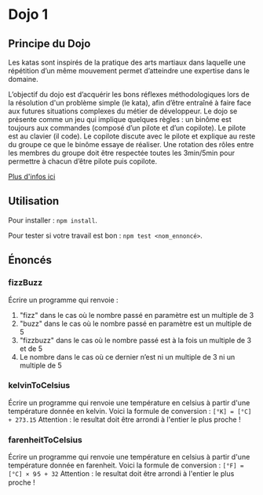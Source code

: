 # Dojo 1

## Principe du Dojo

Les katas sont inspirés de la pratique des arts martiaux dans laquelle une 
répétition d’un même mouvement permet d’atteindre une expertise dans le domaine. 

L’objectif du dojo est d’acquérir les bons réflexes méthodologiques lors de la résolution d'un problème simple (le kata), 
afin d’être entraîné à faire face aux futures situations complexes du métier de développeur.
Le dojo se présente comme un jeu qui implique quelques règles : un binôme est toujours aux 
commandes (composé d’un pilote et d’un copilote). 
Le pilote est au clavier (il code). Le copilote discute avec le pilote et explique au reste du groupe ce 
que le binôme essaye de réaliser. Une rotation des rôles entre les membres du groupe doit être 
respectée toutes les 3min/5min pour permettre à chacun d’être pilote puis copilote. 

[Plus d'infos ici](https://docs.google.com/presentation/d/1pa5hDFLPW53jxsTltx_pCwlh6vDU09DeFAT3XxNIoDY/pub?start=false&loop=false&delayms=30000&slide=id.p)

## Utilisation

Pour installer : `npm install`.

Pour tester si votre travail est bon : `npm test <nom_ennoncé>`.

## Énoncés

### fizzBuzz

Écrire un programme qui renvoie :
1. "fizz" dans le cas où le nombre passé en paramètre est un multiple de 3
2. "buzz" dans le cas où le nombre passé en paramètre est un multiple de 5
3. "fizzbuzz" dans le cas où le nombre passé est à la fois un multiple de 3 et de 5
4. Le nombre dans le cas où ce dernier n’est ni un multiple de 3 ni un multiple de 5

### kelvinToCelsius
Écrire un programme qui renvoie une température en celsius à partir d'une température donnée en kelvin.
Voici la formule de conversion : `[°K] = [°C] + 273.15`
Attention : le resultat doit être arrondi à l'entier le plus proche !

### farenheitToCelsius

Écrire un programme qui renvoie une température en celsius à partir d'une température donnée en farenheit.
Voici la formule de conversion : `[°F] = [°C] × ​9⁄5 + 32`
Attention : le resultat doit être arrondi à l'entier le plus proche !

